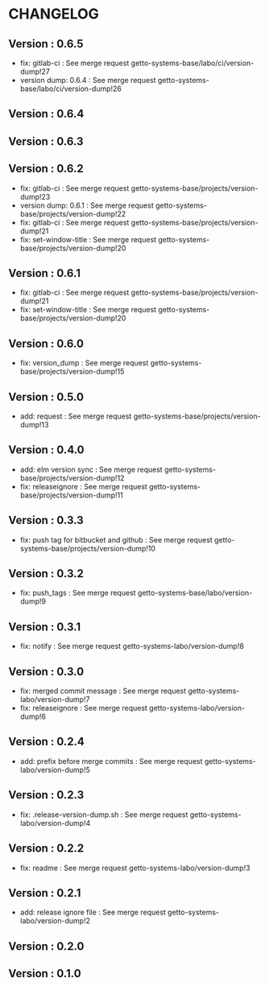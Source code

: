# CHANGELOG

## Version : 0.6.5

- fix: gitlab-ci : See merge request getto-systems-base/labo/ci/version-dump!27
- version dump: 0.6.4 : See merge request getto-systems-base/labo/ci/version-dump!26


## Version : 0.6.4



## Version : 0.6.3



## Version : 0.6.2

- fix: gitlab-ci : See merge request getto-systems-base/projects/version-dump!23
- version dump: 0.6.1 : See merge request getto-systems-base/projects/version-dump!22
- fix: gitlab-ci : See merge request getto-systems-base/projects/version-dump!21
- fix: set-window-title : See merge request getto-systems-base/projects/version-dump!20


## Version : 0.6.1

- fix: gitlab-ci : See merge request getto-systems-base/projects/version-dump!21
- fix: set-window-title : See merge request getto-systems-base/projects/version-dump!20


## Version : 0.6.0

- fix: version_dump : See merge request getto-systems-base/projects/version-dump!15


## Version : 0.5.0

- add: request : See merge request getto-systems-base/projects/version-dump!13


## Version : 0.4.0

- add: elm version sync : See merge request getto-systems-base/projects/version-dump!12
- fix: releaseignore : See merge request getto-systems-base/projects/version-dump!11


## Version : 0.3.3

- fix: push tag for bitbucket and github : See merge request getto-systems-base/projects/version-dump!10


## Version : 0.3.2

- fix: push_tags : See merge request getto-systems-base/labo/version-dump!9


## Version : 0.3.1

- fix: notify : See merge request getto-systems-labo/version-dump!8


## Version : 0.3.0

- fix: merged commit message : See merge request getto-systems-labo/version-dump!7
- fix: releaseignore : See merge request getto-systems-labo/version-dump!6


## Version : 0.2.4

- add: prefix before merge commits : See merge request getto-systems-labo/version-dump!5

## Version : 0.2.3

- fix: .release-version-dump.sh : See merge request getto-systems-labo/version-dump!4


## Version : 0.2.2

- fix: readme : See merge request getto-systems-labo/version-dump!3


## Version : 0.2.1

- add: release ignore file : See merge request getto-systems-labo/version-dump!2


## Version : 0.2.0



## Version : 0.1.0


